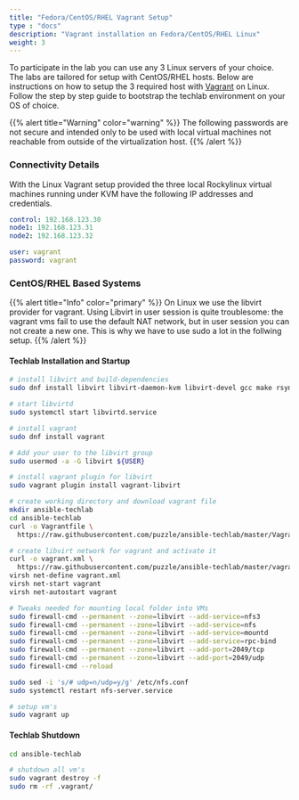 ```yaml
---
title: "Fedora/CentOS/RHEL Vagrant Setup"
type : "docs"
description: "Vagrant installation on Fedora/CentOS/RHEL Linux"
weight: 3
---
```


To participate in the lab you can use any 3 Linux servers
of your choice.  The labs are tailored for setup with
CentOS/RHEL hosts. Below are instructions on how to setup
the 3 required host with [Vagrant][vagrant] on Linux.
Follow the step by step guide to bootstrap the techlab
environment on your OS of choice.

{{% alert title="Warning" color="warning" %}}
The following passwords are not secure and intended only to
be used with local virtual machines not reachable from outside
of the virtualization host.
{{% /alert %}}

### Connectivity Details

With the Linux Vagrant setup provided the three local
Rockylinux virtual machines running under KVM have the
following IP addresses and credentials.

```yaml
control: 192.168.123.30
node1: 192.168.123.31
node2: 192.168.123.32

user: vagrant
password: vagrant
```

### CentOS/RHEL Based Systems

{{% alert title="Info" color="primary" %}}
On Linux we use the libvirt provider for vagrant.
Using Libvirt in user session is quite troublesome: the vagrant vms fail to use the default NAT network, but in user session you can not create a new one. This is why we have to use sudo a lot in the follwing setup.
{{% /alert %}}

#### Techlab Installation and Startup

```bash
# install libvirt and build-dependencies
sudo dnf install libvirt libvirt-daemon-kvm libvirt-devel gcc make rsync

# start libvirtd
sudo systemctl start libvirtd.service

# install vagrant
sudo dnf install vagrant

# Add your user to the libvirt group
sudo usermod -a -G libvirt ${USER}

# install vagrant plugin for libvirt
sudo vagrant plugin install vagrant-libvirt

# create working directory and download vagrant file
mkdir ansible-techlab
cd ansible-techlab
curl -o Vagrantfile \
  https://raw.githubusercontent.com/puzzle/ansible-techlab/master/Vagrantfile.rhel

# create libvirt network for vagrant and activate it
curl -o vagrant.xml \
  https://raw.githubusercontent.com/puzzle/ansible-techlab/master/vagrant.xml
virsh net-define vagrant.xml
virsh net-start vagrant
virsh net-autostart vagrant

# Tweaks needed for mounting local folder into VMs
sudo firewall-cmd --permanent --zone=libvirt --add-service=nfs3
sudo firewall-cmd --permanent --zone=libvirt --add-service=nfs
sudo firewall-cmd --permanent --zone=libvirt --add-service=mountd
sudo firewall-cmd --permanent --zone=libvirt --add-service=rpc-bind
sudo firewall-cmd --permanent --zone=libvirt --add-port=2049/tcp
sudo firewall-cmd --permanent --zone=libvirt --add-port=2049/udp
sudo firewall-cmd --reload

sudo sed -i 's/# udp=n/udp=y/g' /etc/nfs.conf
sudo systemctl restart nfs-server.service

# setup vm's
sudo vagrant up
```

#### Techlab Shutdown

```bash
cd ansible-techlab

# shutdown all vm's
sudo vagrant destroy -f
sudo rm -rf .vagrant/
```

[vagrant]: https://www.vagrantup.com/
